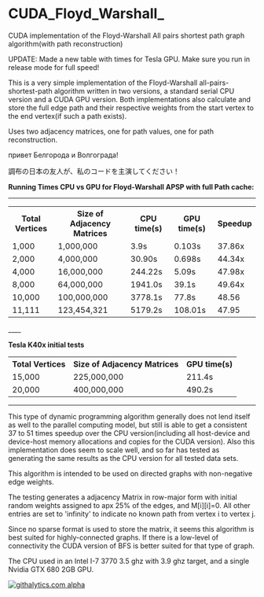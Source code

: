 CUDA_Floyd_Warshall_
====================

CUDA implementation of the Floyd-Warshall All pairs shortest path graph algorithm(with path reconstruction)

UPDATE:  Made a new table with times for Tesla GPU. Make sure you run in release mode for full speed!

This is a very simple implementation of the Floyd-Warshall all-pairs-shortest-path algorithm written in two versions,
a standard serial CPU version and a CUDA GPU version. Both implementations also calculate and store the full edge 
path and their respective weights from the start vertex to the end vertex(if such a path exists).

Uses two adjacency matrices, one for path values, one for path reconstruction.

привет Белгорода и Волгограда!

調布の日本の友人が、私のコードを主演してください！

<b>Running Times CPU vs GPU for Floyd-Warshall APSP with full Path cache:</b>

___________________________

<table>
  <tr>
    <th>Total Vertices</th><th>Size of Adjacency Matrices</th><th>CPU time(s)</th><th>GPU time(s)</th><th>Speedup</th>
  </tr>
  <tr>
    <td> 1,000</td><td> 1,000,000 </td><td> 3.9s</td><td> 0.103s </td><td> 37.86x</td>
  </tr>
  <tr>
    <td> 2,000</td><td> 4,000,000 </td><td> 30.90s</td><td> 0.698s </td><td> 44.34x</td>
  </tr>
  <tr>
    <td> 4,000</td><td> 16,000,000 </td><td> 244.22s</td><td> 5.09s </td><td> 47.98x</td>
  </tr>
  <tr>
    <td> 8,000</td><td> 64,000,000 </td><td> 1941.0s</td><td> 39.1s </td><td>49.64x</td>
  </tr
  <tr>
    <td> 10,000</td><td> 100,000,000 </td><td> 3778.1s</td><td> 77.8s </td><td> 48.56</td>
  </tr>
  <tr>
    <td> 11,111</td><td> 123,454,321 </td><td> 5179.2s</td><td> 108.01s </td><td> 47.95</td>
  </tr>
</table> 
____ 

<b>Tesla K40x initial tests</b>

<table>
<tr>
    <th>Total Vertices</th><th>Size of Adjacency Matrices</th><th>GPU time(s)</th>
  </tr>
<tr>
    <td> 15,000</td><td> 225,000,000 </td><td> 211.4s</td>
  </tr>
  <tr>
    <td> 20,000</td><td> 400,000,000 </td><td> 490.2s</td>
  </tr>

</table>

___


This type of dynamic programming algorithm generally does not lend itself as well to the parallel computing model,
but still is able to get a consistent 37 to 51 times speedup over the CPU version(including all host-device 
and device-host  memory allocations and copies for the CUDA version). Also this implementation does seem to scale well,
and so far has tested as generating the same results as the CPU version for all tested data sets.

This algorithm is intended to be used on directed graphs with non-negative edge weights.

The testing generates a adjacency Matrix in row-major form with initial random weights assigned to apx 25% of the edges,
and M[i][i]=0. All other entries are set to 'infinity' to indicate no known path from vertex i to vertex j.

Since no sparse format is used to store the matrix, it seems this algorithm is best suited for highly-connected graphs.
If there is a low-level of connectivity the CUDA version of BFS is better suited for that type of graph.

The CPU used in an Intel I-7 3770 3.5 ghz with 3.9 ghz target, and a single Nvidia GTX 680 2GB GPU. 

<script>
  (function(i,s,o,g,r,a,m){i['GoogleAnalyticsObject']=r;i[r]=i[r]||function(){
  (i[r].q=i[r].q||[]).push(arguments)},i[r].l=1*new Date();a=s.createElement(o),
  m=s.getElementsByTagName(o)[0];a.async=1;a.src=g;m.parentNode.insertBefore(a,m)
  })(window,document,'script','//www.google-analytics.com/analytics.js','ga');

  ga('create', 'UA-43459430-1', 'github.com');
  ga('send', 'pageview');

</script>

[![githalytics.com alpha](https://cruel-carlota.pagodabox.com/18de473bf04c6f431030e67ad1744eaa "githalytics.com")](http://githalytics.com/OlegKonings/CUDA_Floyd_Warshall_)
